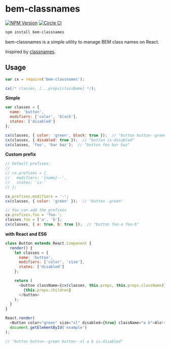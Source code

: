# bem-classnames

[![NPM Version](https://img.shields.io/npm/v/bem-classnames.svg)](https://npmjs.org/package/bem-classnames)
[![Circle CI](https://img.shields.io/circleci/project/pocotan001/bem-classnames.svg)](https://circleci.com/gh/pocotan001/bem-classnames)

``` sh
npm install bem-classnames
```

bem-classnames is a simple utility to manage BEM class names on React.

Inspired by [classnames](https://github.com/JedWatson/classnames).

## Usage

``` js
var cx = require('bem-classnames');

cx(/* classes, [...props|className] */);
```

**Simple**

``` js
var classes = {
  name: 'button',
  modifiers: ['color', 'block'],
  states: ['disabled']
};

cx(classes, { color: 'green', block: true });  // "button button--green button--block"
cx(classes, { disabled: true });  // "button is-disabled"
cx(classes, 'foo', 'bar baz');  // "button foo bar baz"
```

**Custom prefix**

``` js
// Default prefixes:
//
// cx.prefixes = {
//   modifiers: '{name}--',
//   states: 'is-'
// };

cx.prefixes.modifiers = '-';
cx(classes, { color: 'green' });  // "button -green"

// You can add the prefixes
cx.prefixes.foo = 'foo-';
classes.foo = ['a', 'b'];
cx(classes, { a: true, b: true });  // "button foo-a foo-b"
```

**with React and ES6**

``` js
class Button extends React.Component {
  render() {
    let classes = {
      name: 'button',
      modifiers: ['color', 'size'],
      states: ['disabled']
    };

    return (
      <button className={cx(classes, this.props, this.props.className)}>
        {this.props.children}
      </button>
    );
  }
}

React.render(
  <Button color="green" size="xl" disabled={true} className="a b">Alo!</Button>,
  document.getElementById('example')
);

// "button button--green button--xl a b is-disabled"
```
